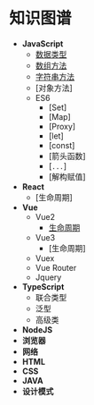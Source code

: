 # 知识图谱
- <b>JavaScript</b>
    - [数据类型](./Javascript/dataType.md)
    - [数组方法](./Javascript/array/index.md)
    - [字符串方法](./Javascript/string.md)
    - [对象方法]
    - ES6
        - [Set]
        - [Map]
        - [Proxy]
        - [let]
        - [const]
        - [箭头函数]
        - [`...`]
        - [解构赋值]
- <b>React</b>
    - [生命周期]
- <b>Vue</b>
    - Vue2
        - [生命周期](./Vue2/lifeCycle.md)
    - Vue3
        - [生命周期]
    - Vuex
    - Vue Router
    - Jquery
- <b>TypeScript</b>
    - 联合类型
    - 泛型
    - 高级类
- <b>NodeJS</b>
- <b>浏览器</b>
- <b>网络</b>
- <b>HTML</b>
- <b>CSS</b>
- <b>JAVA</b>
- <b>设计模式</b>
